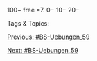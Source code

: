 100−
free =7.
0−
10−
20−

   Tags & Topics:
   

[Previous: #BS-Uebungen_59](BS-Uebungen_59.md)

[Next: #BS-Uebungen_59](BS-Uebungen_59.md)